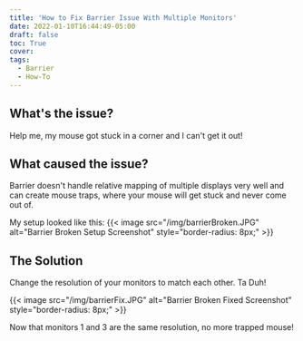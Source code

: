 ```yaml
---
title: 'How to Fix Barrier Issue With Multiple Monitors'
date: 2022-01-10T16:44:49-05:00
draft: false
toc: True
cover:
tags:
  - Barrier
  - How-To
---
```


## What's the issue?

Help me, my mouse got stuck in a corner and I can't get it out!

## What caused the issue?

Barrier doesn't handle relative mapping of multiple displays very well and can create mouse traps, where your mouse will get stuck and never come out of.

My setup looked like this:
{{< image src="/img/barrierBroken.JPG" alt="Barrier Broken Setup Screenshot" style="border-radius: 8px;" >}}

## The Solution

Change the resolution of your monitors to match each other. Ta Duh!

{{< image src="/img/barrierFix.JPG" alt="Barrier Broken Fixed Screenshot" style="border-radius: 8px;" >}}

Now that monitors 1 and 3 are the same resolution, no more trapped mouse!

